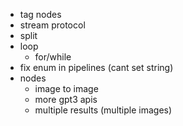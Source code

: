 - tag nodes
- stream protocol
- split
- loop
  - for/while
- fix enum in pipelines (cant set string)
- nodes
  - image to image
  - more gpt3 apis
  - multiple results (multiple images)
